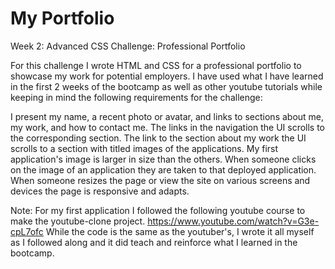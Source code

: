 # My Portfolio

Week 2: Advanced CSS Challenge: Professional Portfolio

For this challenge I wrote HTML and CSS for a professional portfolio to showcase my work for potential employers. I have used what I have learned in the first 2 weeks of the bootcamp as well as other youtube tutorials while keeping in mind the following requirements for the challenge:

I present my name, a recent photo or avatar, and links to sections about me, my work, and how to contact me.
The links in the navigation the UI scrolls to the corresponding section.
The link to the section about my work the UI scrolls to a section with titled images of the applications.
My first application's image is larger in size than the others.
When someone clicks on the image of an application they are taken to that deployed application.
When someone resizes the page or view the site on various screens and devices the page is responsive and adapts.

Note: For my first application I followed the following youtube course to make the youtube-clone project. 
https://www.youtube.com/watch?v=G3e-cpL7ofc
While the code is the same as the youtuber's, I wrote it all myself as I followed along and it did teach and reinforce what I learned in the bootcamp.